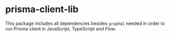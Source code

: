 # prisma-client-lib

This package includes all dependencies besides `graphql` needed in order to run Prisma client in JavaScript, TypeScript and Flow.


